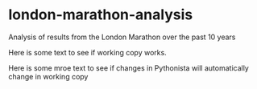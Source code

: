 # london-marathon-analysis
Analysis of results from the London Marathon over the past 10 years

Here is some text to see if working copy works.

Here is some mroe text to see if changes in Pythonista will automatically change in working copy

